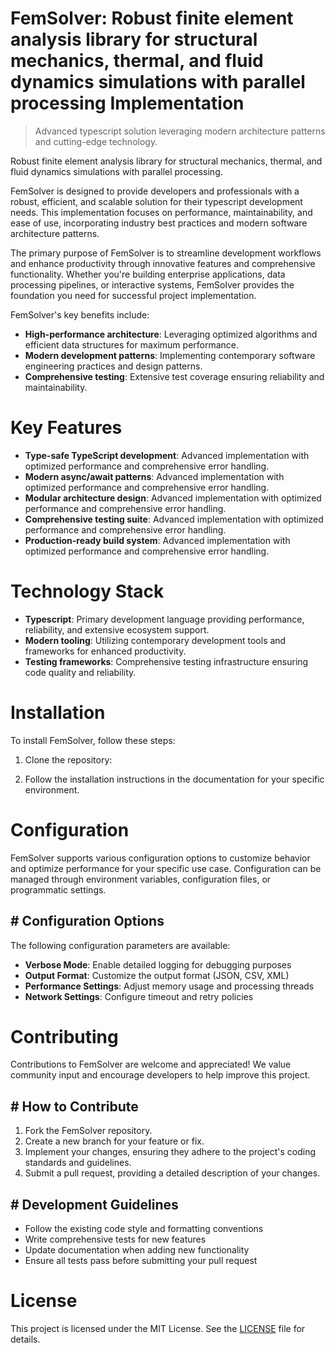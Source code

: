 <!-- fallback_FemSolver_20250720123406_74172 -->

# FemSolver: Robust finite element analysis library for structural mechanics, thermal, and fluid dynamics simulations with parallel processing Implementation
> Advanced typescript solution leveraging modern architecture patterns and cutting-edge technology.

Robust finite element analysis library for structural mechanics, thermal, and fluid dynamics simulations with parallel processing.

FemSolver is designed to provide developers and professionals with a robust, efficient, and scalable solution for their typescript development needs. This implementation focuses on performance, maintainability, and ease of use, incorporating industry best practices and modern software architecture patterns.

The primary purpose of FemSolver is to streamline development workflows and enhance productivity through innovative features and comprehensive functionality. Whether you're building enterprise applications, data processing pipelines, or interactive systems, FemSolver provides the foundation you need for successful project implementation.

FemSolver's key benefits include:

* **High-performance architecture**: Leveraging optimized algorithms and efficient data structures for maximum performance.
* **Modern development patterns**: Implementing contemporary software engineering practices and design patterns.
* **Comprehensive testing**: Extensive test coverage ensuring reliability and maintainability.

# Key Features

* **Type-safe TypeScript development**: Advanced implementation with optimized performance and comprehensive error handling.
* **Modern async/await patterns**: Advanced implementation with optimized performance and comprehensive error handling.
* **Modular architecture design**: Advanced implementation with optimized performance and comprehensive error handling.
* **Comprehensive testing suite**: Advanced implementation with optimized performance and comprehensive error handling.
* **Production-ready build system**: Advanced implementation with optimized performance and comprehensive error handling.

# Technology Stack

* **Typescript**: Primary development language providing performance, reliability, and extensive ecosystem support.
* **Modern tooling**: Utilizing contemporary development tools and frameworks for enhanced productivity.
* **Testing frameworks**: Comprehensive testing infrastructure ensuring code quality and reliability.

# Installation

To install FemSolver, follow these steps:

1. Clone the repository:


2. Follow the installation instructions in the documentation for your specific environment.

# Configuration

FemSolver supports various configuration options to customize behavior and optimize performance for your specific use case. Configuration can be managed through environment variables, configuration files, or programmatic settings.

## # Configuration Options

The following configuration parameters are available:

* **Verbose Mode**: Enable detailed logging for debugging purposes
* **Output Format**: Customize the output format (JSON, CSV, XML)
* **Performance Settings**: Adjust memory usage and processing threads
* **Network Settings**: Configure timeout and retry policies

# Contributing

Contributions to FemSolver are welcome and appreciated! We value community input and encourage developers to help improve this project.

## # How to Contribute

1. Fork the FemSolver repository.
2. Create a new branch for your feature or fix.
3. Implement your changes, ensuring they adhere to the project's coding standards and guidelines.
4. Submit a pull request, providing a detailed description of your changes.

## # Development Guidelines

* Follow the existing code style and formatting conventions
* Write comprehensive tests for new features
* Update documentation when adding new functionality
* Ensure all tests pass before submitting your pull request

# License

This project is licensed under the MIT License. See the [LICENSE](https://github.com/ewhu/FemSolver/blob/main/LICENSE) file for details.
